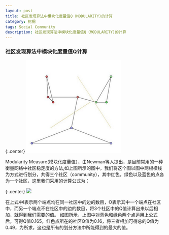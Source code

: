 ```yaml
---
layout: post
title: 社区发现算法中模块化度量值Q（MODULARITY)的计算
category: 挖掘
tags: Social Community
description: 社区发现算法中模块化度量值Q（MODULARITY)的计算 
---
```

<script type="text/javascript" src="http://cdn.mathjax.org/mathjax/latest/MathJax.js?config=default"></script>
### 社区发现算法中模块化度量值Q计算
 

{:.center}
![Alt text](/img/modularity1.png  "modularity")


Modularity Measure(模块化度量值），由Newman等人提出，是目前常用的一种衡量网络中社区稳定度的方法,如上图所示的图中，我们将这个图以图中两根横线为方式进行划分，共得三个社区（community），其中红色，绿色以及蓝色的点各为一个社区，这里我们采用的计算公式为：

{:.center}
<img src="http://latex.codecogs.com/gif.latex?Q=\sum(\frac{I}{E}-(\frac{2I+O}{2E})^2)" /> 

在上式中I表示两个端点均在同一社区中的边的数目，O表示其中一个端点在社区中，而另一个端点不在社区中的边的数目，将3个社区中的Q值计算出来以后相加，就得到我们需要的值。
如图所示，上图中对蓝色和绿色两个点运用上公式后，可得Q值0.165，红色点所在的社区Q值为0.16，将三者相加可得总的Q值为0.49，为所求，这也是所有的划分方法中所能得到的最大的值。

